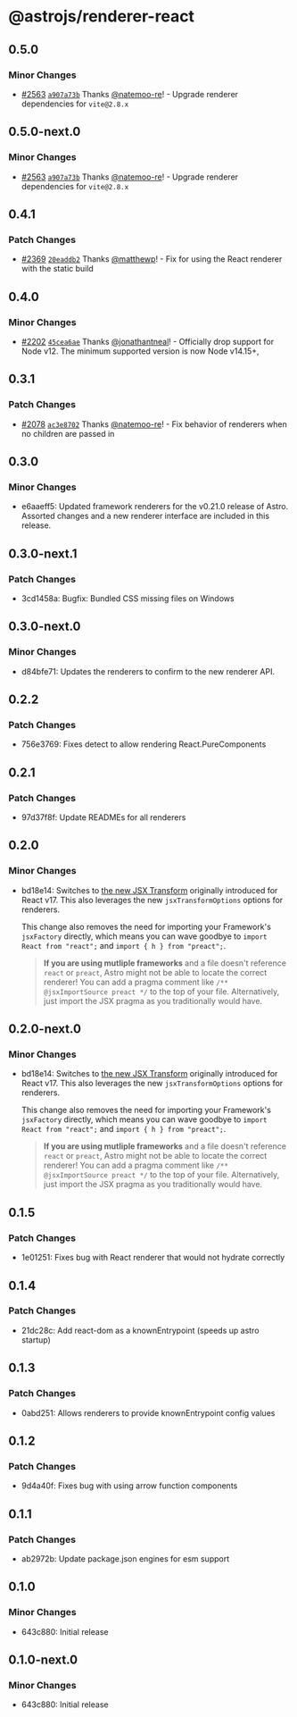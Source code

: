 # @astrojs/renderer-react

## 0.5.0

### Minor Changes

- [#2563](https://github.com/withastro/astro/pull/2563) [`a907a73b`](https://github.com/withastro/astro/commit/a907a73b8cd14726d158ea460932f9cd8891923a) Thanks [@natemoo-re](https://github.com/natemoo-re)! - Upgrade renderer dependencies for `vite@2.8.x`

## 0.5.0-next.0

### Minor Changes

- [#2563](https://github.com/withastro/astro/pull/2563) [`a907a73b`](https://github.com/withastro/astro/commit/a907a73b8cd14726d158ea460932f9cd8891923a) Thanks [@natemoo-re](https://github.com/natemoo-re)! - Upgrade renderer dependencies for `vite@2.8.x`

## 0.4.1

### Patch Changes

- [#2369](https://github.com/withastro/astro/pull/2369) [`20eaddb2`](https://github.com/withastro/astro/commit/20eaddb2a723253c7fbde3e56955a549bdf3f342) Thanks [@matthewp](https://github.com/matthewp)! - Fix for using the React renderer with the static build

## 0.4.0

### Minor Changes

- [#2202](https://github.com/withastro/astro/pull/2202) [`45cea6ae`](https://github.com/withastro/astro/commit/45cea6aec5a310fed4cb8da0d96670d6b99a2539) Thanks [@jonathantneal](https://github.com/jonathantneal)! - Officially drop support for Node v12. The minimum supported version is now Node v14.15+,

## 0.3.1

### Patch Changes

- [#2078](https://github.com/withastro/astro/pull/2078) [`ac3e8702`](https://github.com/withastro/astro/commit/ac3e870280e983a7977da79b6eec0568d38d8420) Thanks [@natemoo-re](https://github.com/natemoo-re)! - Fix behavior of renderers when no children are passed in

## 0.3.0

### Minor Changes

- e6aaeff5: Updated framework renderers for the v0.21.0 release of Astro. Assorted changes and a new renderer interface are included in this release.

## 0.3.0-next.1

### Patch Changes

- 3cd1458a: Bugfix: Bundled CSS missing files on Windows

## 0.3.0-next.0

### Minor Changes

- d84bfe71: Updates the renderers to confirm to the new renderer API.

## 0.2.2

### Patch Changes

- 756e3769: Fixes detect to allow rendering React.PureComponents

## 0.2.1

### Patch Changes

- 97d37f8f: Update READMEs for all renderers

## 0.2.0

### Minor Changes

- bd18e14: Switches to [the new JSX Transform](https://reactjs.org/blog/2020/09/22/introducing-the-new-jsx-transform.html) originally introduced for React v17. This also leverages the new `jsxTransformOptions` options for renderers.

  This change also removes the need for importing your Framework's `jsxFactory` directly, which means you can wave goodbye to `import React from "react";` and `import { h } from "preact";`.

  > **If you are using mutliple frameworks** and a file doesn't reference `react` or `preact`, Astro might not be able to locate the correct renderer! You can add a pragma comment like `/** @jsxImportSource preact */` to the top of your file. Alternatively, just import the JSX pragma as you traditionally would have.

## 0.2.0-next.0

### Minor Changes

- bd18e14: Switches to [the new JSX Transform](https://reactjs.org/blog/2020/09/22/introducing-the-new-jsx-transform.html) originally introduced for React v17. This also leverages the new `jsxTransformOptions` options for renderers.

  This change also removes the need for importing your Framework's `jsxFactory` directly, which means you can wave goodbye to `import React from "react";` and `import { h } from "preact";`.

  > **If you are using mutliple frameworks** and a file doesn't reference `react` or `preact`, Astro might not be able to locate the correct renderer! You can add a pragma comment like `/** @jsxImportSource preact */` to the top of your file. Alternatively, just import the JSX pragma as you traditionally would have.

## 0.1.5

### Patch Changes

- 1e01251: Fixes bug with React renderer that would not hydrate correctly

## 0.1.4

### Patch Changes

- 21dc28c: Add react-dom as a knownEntrypoint (speeds up astro startup)

## 0.1.3

### Patch Changes

- 0abd251: Allows renderers to provide knownEntrypoint config values

## 0.1.2

### Patch Changes

- 9d4a40f: Fixes bug with using arrow function components

## 0.1.1

### Patch Changes

- ab2972b: Update package.json engines for esm support

## 0.1.0

### Minor Changes

- 643c880: Initial release

## 0.1.0-next.0

### Minor Changes

- 643c880: Initial release
